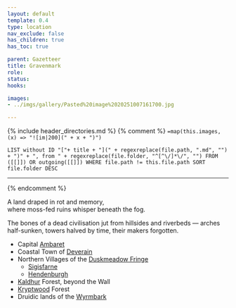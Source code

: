 ```yaml
---
layout: default
template: 0.4
type: location
nav_exclude: false
has_children: true
has_toc: true

parent: Gazetteer
title: Gravenmark
role: 
status: 
hooks:

images:
- ../imgs/gallery/Pasted%20image%2020251007161700.jpg

---
```


{% include header_directories.md %}
{% comment %}
`=map(this.images, (x) => "![im|200](" + x + ")")`
```dataview
LIST without ID "["+ title + "](" + regexreplace(file.path, ".md", "") + ")" + ", from " + regexreplace(file.folder, "^[^\/]*\/", "") FROM ([[]]) OR outgoing([[]]) WHERE file.path != this.file.path SORT file.folder DESC
```
---

{% endcomment %}

A land draped in rot and memory,  
where moss-fed ruins whisper beneath the fog.

The bones of a dead civilisation jut from hillsides and riverbeds —
arches half-sunken, towers halved by time, their makers forgotten.

- Capital [Ambaret](../directory/Ambaret/index.md)
- Coastal Town of [Deverain](../directory/Deverain/index.md)
- Northern Villages of the [Duskmeadow Fringe](../directory/DuskmeadowFringe/index.md)
	- [Sigisfarne](../directory/Sigisfarne/index.md)
	- [Hendenburgh](../directory/Kryptwood/Hendenburgh.md)
- [Kaldhur](../directory/Kaldhur/index.md) Forest, beyond the Wall
- [Kryptwood](../directory/Kryptwood/index.md) Forest
- Druidic lands of the [Wyrmbark](../directory/Wyrmbark/index.md)
